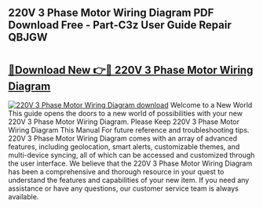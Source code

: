 ## 220V 3 Phase Motor Wiring Diagram PDF Download Free - Part-C3z User Guide Repair QBJGW

# <h2><a href="http://dfjti4k.blite.top/?on=220V+3+Phase+Motor+Wiring+Diagram">🔗Download New 👉🔴 220V 3 Phase Motor Wiring Diagram</a></h2>

[![220V 3 Phase Motor Wiring Diagram download](https://i.imgur.com/lujVjoI.png)](http://dfjti4k.blite.top/?on=220V+3+Phase+Motor+Wiring+Diagram)
Welcome to a New World This guide opens the doors to a new world of possibilities with your new 220V 3 Phase Motor Wiring Diagram. Please Keep 220V 3 Phase Motor Wiring Diagram This Manual For future reference and troubleshooting tips. 220V 3 Phase Motor Wiring Diagram comes with an array of advanced features, including geolocation, smart alerts, customizable themes, and multi-device syncing, all of which can be accessed and customized through the user interface. We believe that the 220V 3 Phase Motor Wiring Diagram has been a comprehensive and thorough resource in your quest to understand the features and capabilities of your new item. If you need any assistance or have any questions, our customer service team is always available.
